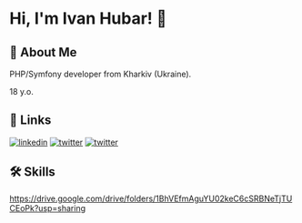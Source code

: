 
# Hi, I'm Ivan Hubar! 👋


## 🚀 About Me

PHP/Symfony developer from Kharkiv (Ukraine).

18 y.o.

## 🔗 Links
[![linkedin](https://img.shields.io/badge/linkedin-0A66C2?style=for-the-badge&logo=linkedin&logoColor=white)](https://www.linkedin.com/in/ivanhubar/)
[![twitter](https://img.shields.io/badge/Gmail-D14836?style=for-the-badge&logo=gmail&logoColor=white)](mailto:freevan04@gmail.com)
[![twitter](https://img.shields.io/badge/Telegram-2CA5E0?style=for-the-badge&logo=telegram&logoColor=white)](https://t.me/programmer_web)
## 🛠 Skills

https://drive.google.com/drive/folders/1BhVEfmAguYU02keC6cSRBNeTjTUCEoPk?usp=sharing
